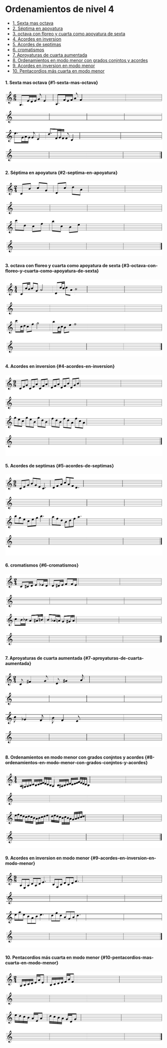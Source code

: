 # Ordenamientos de nivel 4

* [1. Sexta mas octava](#1-sexta-mas-octava)
* [2. Séptima en apoyatura](#2-septima-en-apoyatura)
* [3. octava con floreo y cuarta como apoyatura de sexta](#3-octava-con-floreo-y-cuarta-como-apoyatura-de-sexta)
* [4. Acordes en inversion](#4-acordes-en-inversion)
* [5. Acordes de septimas](#5-acordes-de-septimas)
* [6. cromatismos](#6-cromatismos)
* [7. Aproyaturas de cuarta aumentada](#7-aproyaturas-de-cuarta-aumentada)
* [8. Ordenamientos en modo menor con grados conjntos y acordes](#8-ordenamientos-en-modo-menor-con-grados-conjntos-y-acordes)
* [9. Acordes en inversion en modo menor](#9-acordes-en-inversion-en-modo-menor)
* [10. Pentacordios más cuarta en modo menor](#10-pentacordios-mas-cuarta-en-modo-menor)

#### 1. Sexta mas octava {#1-sexta-mas-octava}

![](/assets/ordenamientos/orden_41.png)

#### 2. Séptima en apoyatura {#2-septima-en-apoyatura}

![](/assets/ordenamientos/orden_42.png)


#### 3. octava con floreo y cuarta como apoyatura de sexta {#3-octava-con-floreo-y-cuarta-como-apoyatura-de-sexta}

![](/assets/ordenamientos/orden_43.png)


#### 4. Acordes en inversion {#4-acordes-en-inversion}

![](/assets/ordenamientos/orden_44.png)


#### 5. Acordes de septimas {#5-acordes-de-septimas}

![](/assets/ordenamientos/orden_45.png)


#### 6. cromatismos {#6-cromatismos}

![](/assets/ordenamientos/orden_46.png)


#### 7. Aproyaturas de cuarta aumentada {#7-aproyaturas-de-cuarta-aumentada}

![](/assets/ordenamientos/orden_47.png)


#### 8. Ordenamientos en modo menor con grados conjntos y acordes {#8-ordenamientos-en-modo-menor-con-grados-conjntos-y-acordes}

![](/assets/ordenamientos/orden_48.png)


#### 9. Acordes en inversion en modo menor {#9-acordes-en-inversion-en-modo-menor}

![](/assets/ordenamientos/orden_49.png)


#### 10. Pentacordios más cuarta en modo menor {#10-pentacordios-mas-cuarta-en-modo-menor}

![](/assets/ordenamientos/orden_50.png)

